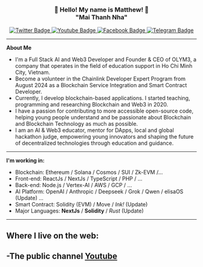<h3 align="center">👋   Hello! My name is Matthew!   👋 <br/> "Mai Thanh Nha" </h3>

<div id="badges" align="center">
  <a href="https://x.com/thanhnhaweb3">
    <img src="https://img.shields.io/badge/Twitter-green?style=for-the-badge&logo=twitter&logoColor=white" alt="Twitter Badge"/>
  </a>
  <a href="https://youtube.com/songonha">
    <img src="https://img.shields.io/badge/YouTube-red?style=for-the-badge&logo=youtube&logoColor=white" alt="Youtube Badge"/>
  </a>
  <a href="https://facebook.com/thanhnhaweb3">
    <img src="https://img.shields.io/badge/Facebook-gray?style=for-the-badge&logo=facebook&logoColor=white" alt="Facebook Badge"/>
  </a>
  <a href="https://t.me/thanhnhaweb3">
    <img src="https://img.shields.io/badge/Telegram-yellow?style=for-the-badge&logo=telegram&logoColor=white" alt="Telegram Badge"/>
  </a>
  <br/>
</div>

---
**About Me**
- I'm a Full Stack AI and Web3 Developer and Founder & CEO of OLYM3, a company that operates in the field of education support in Ho Chi Minh City, Vietnam.
- Become a volunteer in the Chainlink Developer Expert Program from August 2024 as a Blockchain Service Integration and Smart Contract Developer.
- Currently, I develop blockchain-based applications. I started teaching, programming and researching Blockchain and Web3 in 2020.
- I have a passion for contributing to more accessible open-source code, helping young people understand and be passionate about Blockchain and Blockchain Technology as much as possible.
- I am an AI & Web3 educator, mentor for DApps, local and global hackathon judge, empowering young innovators and shaping the future of decentralized technologies through education and guidance.
---
**I'm working in:**
 - Blockchain: Ethereum / Solana / Cosmos / SUI / Zk-EVM /...
 - Front-end: ReactJs / NextJs / TypeScript / PHP / ...
 - Back-end: Node.js / Vertex-AI / AWS / GCP / ...
 - AI Platform: OpenAI / Anthropic / Deepseek / Grok / Qwen / elisaOS (Update) ...
 - Smart Contract: Solidity (EVM) / Move / *Ink!* (Update)
 - Major Languages: **NextJs** / **Solidity** / *Rust* (Update)
---
Where I live on the web:
-----------------------
-The public channel <a href="https://youtube.com/songonha">Youtube</a>
-----------------------


